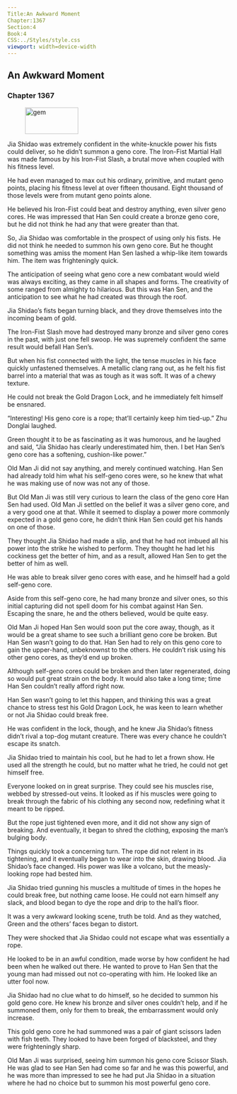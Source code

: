 ```yaml
---
Title:An Awkward Moment 
Chapter:1367 
Section:4 
Book:4 
CSS:../Styles/style.css 
viewport: width=device-width
---
```

  
## An Awkward Moment
### Chapter 1367
  
<figure>
	<img src="../Images/gem.gif" alt="gem" id="gem" width="120" height="60" />
</figure>
  

  
Jia Shidao was extremely confident in the white-knuckle power his fists could deliver, so he didn’t summon a geno core. The Iron-Fist Martial Hall was made famous by his Iron-Fist Slash, a brutal move when coupled with his fitness level.

He had even managed to max out his ordinary, primitive, and mutant geno points, placing his fitness level at over fifteen thousand. Eight thousand of those levels were from mutant geno points alone.

He believed his Iron-Fist could beat and destroy anything, even silver geno cores. He was impressed that Han Sen could create a bronze geno core, but he did not think he had any that were greater than that.

So, Jia Shidao was comfortable in the prospect of using only his fists. He did not think he needed to summon his own geno core. But he thought something was amiss the moment Han Sen lashed a whip-like item towards him. The item was frighteningly quick.

The anticipation of seeing what geno core a new combatant would wield was always exciting, as they came in all shapes and forms. The creativity of some ranged from almighty to hilarious. But this was Han Sen, and the anticipation to see what he had created was through the roof.

Jia Shidao’s fists began turning black, and they drove themselves into the incoming beam of gold.

The Iron-Fist Slash move had destroyed many bronze and silver geno cores in the past, with just one fell swoop. He was supremely confident the same result would befall Han Sen’s.

But when his fist connected with the light, the tense muscles in his face quickly unfastened themselves. A metallic clang rang out, as he felt his fist barrel into a material that was as tough as it was soft. It was of a chewy texture.

He could not break the Gold Dragon Lock, and he immediately felt himself be ensnared.

“Interesting! His geno core is a rope; that’ll certainly keep him tied-up.” Zhu Donglai laughed.

Green thought it to be as fascinating as it was humorous, and he laughed and said, “Jia Shidao has clearly underestimated him, then. I bet Han Sen’s geno core has a softening, cushion-like power.”

Old Man Ji did not say anything, and merely continued watching. Han Sen had already told him what his self-geno cores were, so he knew that what he was making use of now was not any of those.

But Old Man Ji was still very curious to learn the class of the geno core Han Sen had used. Old Man Ji settled on the belief it was a silver geno core, and a very good one at that. While it seemed to display a power more commonly expected in a gold geno core, he didn’t think Han Sen could get his hands on one of those.

They thought Jia Shidao had made a slip, and that he had not imbued all his power into the strike he wished to perform. They thought he had let his cockiness get the better of him, and as a result, allowed Han Sen to get the better of him as well.

He was able to break silver geno cores with ease, and he himself had a gold self-geno core.

Aside from this self-geno core, he had many bronze and silver ones, so this initial capturing did not spell doom for his combat against Han Sen. Escaping the snare, he and the others believed, would be quite easy.

Old Man Ji hoped Han Sen would soon put the core away, though, as it would be a great shame to see such a brilliant geno core be broken. But Han Sen wasn’t going to do that. Han Sen had to rely on this geno core to gain the upper-hand, unbeknownst to the others. He couldn’t risk using his other geno cores, as they’d end up broken.

Although self-geno cores could be broken and then later regenerated, doing so would put great strain on the body. It would also take a long time; time Han Sen couldn’t really afford right now.

Han Sen wasn’t going to let this happen, and thinking this was a great chance to stress test his Gold Dragon Lock, he was keen to learn whether or not Jia Shidao could break free.

He was confident in the lock, though, and he knew Jia Shidao’s fitness didn’t rival a top-dog mutant creature. There was every chance he couldn’t escape its snatch.

Jia Shidao tried to maintain his cool, but he had to let a frown show. He used all the strength he could, but no matter what he tried, he could not get himself free.

Everyone looked on in great surprise. They could see his muscles rise, webbed by stressed-out veins. It looked as if his muscles were going to break through the fabric of his clothing any second now, redefining what it meant to be ripped.

But the rope just tightened even more, and it did not show any sign of breaking. And eventually, it began to shred the clothing, exposing the man’s bulging body.

Things quickly took a concerning turn. The rope did not relent in its tightening, and it eventually began to wear into the skin, drawing blood. Jia Shidao’s face changed. His power was like a volcano, but the measly-looking rope had bested him.

Jia Shidao tried gunning his muscles a multitude of times in the hopes he could break free, but nothing came loose. He could not earn himself any slack, and blood began to dye the rope and drip to the hall’s floor.

It was a very awkward looking scene, truth be told. And as they watched, Green and the others’ faces began to distort.

They were shocked that Jia Shidao could not escape what was essentially a rope.

He looked to be in an awful condition, made worse by how confident he had been when he walked out there. He wanted to prove to Han Sen that the young man had missed out not co-operating with him. He looked like an utter fool now.

Jia Shidao had no clue what to do himself, so he decided to summon his gold geno core. He knew his bronze and silver ones couldn’t help, and if he summoned them, only for them to break, the embarrassment would only increase.

This gold geno core he had summoned was a pair of giant scissors laden with fish teeth. They looked to have been forged of blacksteel, and they were frighteningly sharp.

Old Man Ji was surprised, seeing him summon his geno core Scissor Slash. He was glad to see Han Sen had come so far and he was this powerful, and he was more than impressed to see he had put Jia Shidao in a situation where he had no choice but to summon his most powerful geno core.